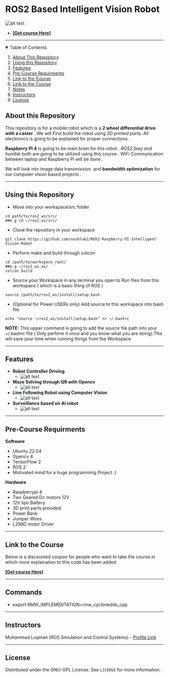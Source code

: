# ROS2 Based Intelligent Vision Robot
 ![alt text](https://github.com/noshluk2/ROS2-Raspberry-PI-Intelligent-Vision-Robot/blob/main/images/r2_rpi.png)
- **[[Get course Here]](https://www.udemy.com/course/draft/2265374/?couponCode=MAY_LEARN)**
----

<details open="open">
  <summary>Table of Contents</summary>
  <ol>
    <li><a href="#About-this-Repository">About This Repository</a></li>
    <li><a href="#Using-this-Repository">Using this Repository</a></li>
    <li><a href="#Features">Features</a></li>
    <li><a href="#Pre-Course-Requirments">Pre-Course Requirments</a></li>
    <li><a href="#Link-to-the-Course">Link to the Course</a></li>
    <li><a href="#Commands">Link to the Course</a></li>
    <li><a href="#Notes">Notes</a></li>
    <li><a href="#Instructors">Instructors</a></li>
    <li><a href="#License">License</a></li>
  </ol>
</details>


## About this Repository
This repository is for a mobile robot which is a **2 wheel differential drive with a caster** . We will First build the robot using *3D printed parts*. All electronics is going to be explained for proper connections .

**Raspberry Pi 4** is going to be main brain for this robot . *ROS2 foxy and humble* both are going to be utilized using this course . WiFi Communication between laptop and Raspberry Pi will be done .

We will look into image data transmission  and **bandwidth optimization** for our computer vision based projects . 



----
## Using this Repository
* Move into your workspace/src folder
 ```
 cd path/to/ros2_ws/src/
##e.g cd ~/ros2_ws/src/
  ```
* Clone the repository in your workspace
```
git clone https://github.com/noshluk2/ROS2-Raspberry-PI-Intelligent-Vision-Robot
```


* Perform make and build through colcon
 ```
 cd /path/to/workspace_root/
 ##e.g ~/ros2_ws_ws/
 colcon build
 ```

* Source your Workspace in any terminal you open to Run files from this workspace ( which is a basic thing of ROS )
```
source /path/to/ros2_ws/install/setup.bash
```
- (Optional for Power USERs only) Add source to this workspace into bash file
 ```
echo "source ~/ros2_ws/install/setup.bash" >> ~/.bashrc
 ```
  **NOTE:** This upper command is going to add the source file path into your ~/.bashrc file ( Only perform it once and you know what you are doing).This will save your time when running things from the Workspace

---
## Features
* **Robot Controller Driving**
  -  ![alt text](https://github.com/noshluk2/ROS2-Raspberry-PI-Intelligent-Vision-Robot/blob/main/images/controller_drive.gif)
* **Maze Solving through QR with Opencv**
  -  ![alt text](https://github.com/noshluk2/ROS2-Raspberry-PI-Intelligent-Vision-Robot/blob/main/images/qr_maze.gif)
* **Line Following Robot using Computer Vision**
  -  ![alt text](https://github.com/noshluk2/ROS2-Raspberry-PI-Intelligent-Vision-Robot/blob/main/images/line_following.gif)
* **Surveillance based on AI robot**
  -  ![alt text](https://github.com/noshluk2/ROS2-Raspberry-PI-Intelligent-Vision-Robot/blob/main/images/ai_bot.gif)

----
## Pre-Course Requirments

**Software**
- Ubuntu 22.04
- Opencv 4
- TensorFlow 2
- ROS 2
- Motivated mind for a huge programming Project :)

**Hardware**

- Raspberrypi 4
- Two Geared Dc motors 12V
- 12V lipo Battery
- 3D print parts provided
- Power Bank
- Jumper Wires
- L298D motor Driver
---
## Link to the Course
Below is a discounted coupon for people who want to take the course in which more explaination to this code has been added

**[[Get course Here]](https://www.udemy.com/course/draft/2265374/?couponCode=MAY_LEARN)**

----
## Commands
- export RMW_IMPLEMENTATION=rmw_cyclonedds_cpp
---
## Instructors

Muhammad Luqman (ROS Simulation and Control Systems) - [Profile Link](https://www.linkedin.com/in/muhammad-luqman-9b227a11b/)

----
## License

Distributed under the GNU-GPL License. See `LICENSE` for more information.
